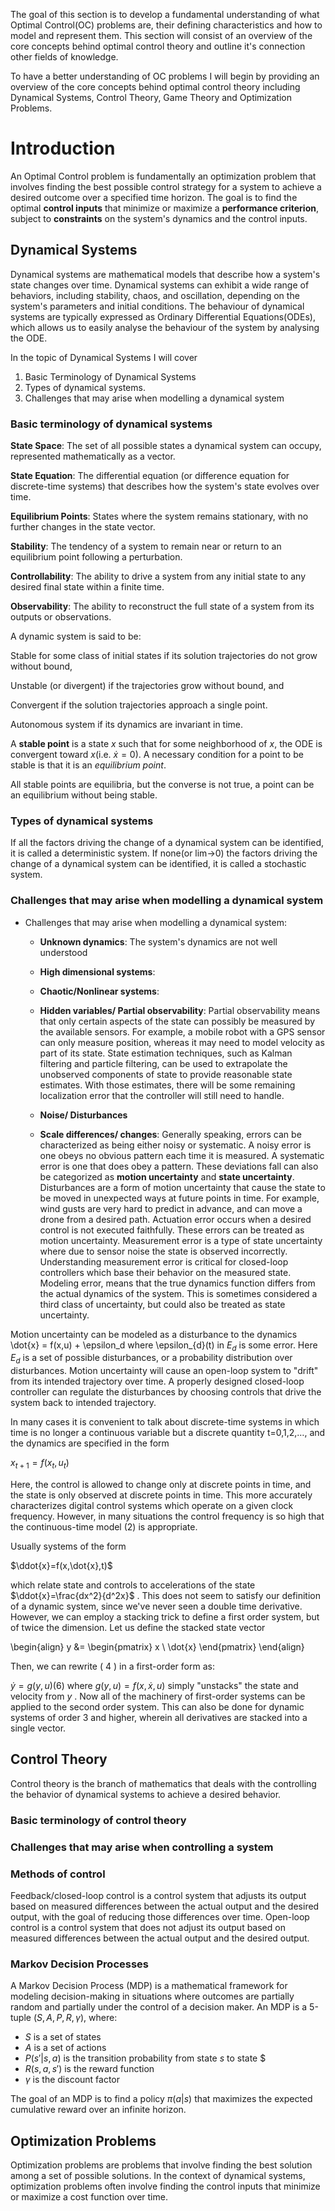 The goal of this section is to develop a fundamental understanding of what Optimal Control(OC) problems are, their defining characteristics and how to model and represent them. This section will consist of an overview of the core concepts behind optimal control theory and outline it's connection other fields of knowledge. 

To have a better understanding of OC problems I will begin by providing an overview of the core concepts behind optimal control theory including Dynamical Systems, Control Theory, Game Theory and Optimization Problems.

# Introduction <a id ="1"></a>
An Optimal Control problem is fundamentally an optimization problem that involves finding the best possible control strategy for a system to achieve a desired outcome over a specified time horizon. The goal is to find the optimal **control inputs** that minimize or maximize a **performance criterion**, subject to **constraints** on the system's dynamics and the control inputs. 

## Dynamical Systems <a id ="2"></a>
Dynamical systems are mathematical models that describe how a system's state changes over time. Dynamical systems can exhibit a wide range of behaviors, including stability, chaos, and oscillation, depending on the system's parameters and initial conditions. The behaviour of dynamical systems are typically expressed as Ordinary Differential Equations(ODEs), which allows us to easily analyse the behaviour of the system by analysing the ODE. 

In the topic of Dynamical Systems I will cover 
1) Basic Terminology of Dynamical Systems
2) Types of dynamical systems.
3) Challenges that may arise when modelling a dynamical system

### Basic terminology of dynamical systems <a id ="3"></a>

**State Space**: The set of all possible states a dynamical system can occupy, represented mathematically as a vector.

**State Equation**: The differential equation (or difference equation for discrete-time systems) that describes how the system's state evolves over time.

**Equilibrium Points**: States where the system remains stationary, with no further changes in the state vector.

**Stability**: The tendency of a system to remain near or return to an equilibrium point following a perturbation.

**Controllability**: The ability to drive a system from any initial state to any desired final state within a finite time.

**Observability**: The ability to reconstruct the full state of a system from its outputs or observations.

A dynamic system is said to be:

Stable for some class of initial states if its solution trajectories do not grow without bound,

Unstable (or divergent) if the trajectories grow without bound, and

Convergent if the solution trajectories approach a single point.

Autonomous system if its dynamics are invariant in time.

A **stable point** is a state $x$ such that for some neighborhood of $x$, the ODE is convergent toward $x$(i.e. $\dot{x} = 0$). A necessary condition for a point to be stable is that it is an *equilibrium point*.

All stable points are equilibria, but the converse is not true, a point can be an equilibrium without being stable.

### Types of dynamical systems <a id ="5"></a>
If all the factors driving the change of a dynamical system can be identified, it is called a deterministic system. If none(or lim->0) the factors driving the change of a dynamical system can be identified, it is called a stochastic system.

### Challenges that may arise when modelling a dynamical system <a id ="4"></a>

- Challenges that may arise when modelling a dynamical system:
    
    - **Unknown dynamics**: The system's dynamics are not well understood

    - **High dimensional systems**:
    
    - **Chaotic/Nonlinear systems**:
    
    - **Hidden variables/ Partial observability**: Partial observability means that only certain aspects of the state can possibly be measured by the available sensors. For example, a mobile robot with a GPS sensor can only measure position, whereas it may need to model velocity as part of its state. State estimation techniques, such as Kalman filtering and particle filtering, can be used to extrapolate the unobserved components of state to provide reasonable state estimates. With those estimates, there will be some remaining localization error that the controller will still need to handle.
    
    - **Noise/ Disturbances**
    
    - **Scale differences/ changes**: Generally speaking, errors can be characterized as being either noisy or systematic. A noisy error is one obeys no obvious pattern each time it is measured. A systematic error is one that does obey a pattern. These deviations fall can also be categorized as **motion uncertainty** and **state uncertainty**. Disturbances are a form of motion uncertainty that cause the state to be moved in unexpected ways at future points in time. For example, wind gusts are very hard to predict in advance, and can move a drone from a desired path. Actuation error occurs when a desired control is not executed faithfully. These errors can be treated as motion uncertainty. Measurement error is a type of state uncertainty where due to sensor noise the state is observed incorrectly. Understanding measurement error is critical for closed-loop controllers which base their behavior on the measured state. Modeling error, means that the true dynamics function differs from the actual dynamics of the system. This is sometimes considered a third class of uncertainty, but could also be treated as state uncertainty.

Motion uncertainty can be modeled as a disturbance to the dynamics
\dot{x} = f(x,u) + \epsilon_d
 where \epsilon_{d}(t) in $E_{d}$ is some
error. Here $E_d$ is a set of possible disturbances, or a probability
distribution over disturbances. Motion uncertainty will cause an
open-loop system to "drift" from its intended trajectory over time. A
properly designed closed-loop controller can regulate the disturbances
by choosing controls that drive the system back to intended trajectory.

In many cases it is convenient to talk about discrete-time systems in which time is no longer a continuous variable but a discrete quantity  t=0,1,2,…, and the dynamics are specified in the form

$x_{t+1}=f(x_{t},u_{t})$

Here, the control is allowed to change only at discrete points in time, and the state is only observed at discrete points in time. This more accurately characterizes digital control systems which operate on a given clock frequency. However, in many situations the control frequency is so high that the continuous-time model (2) is appropriate.

Usually systems of the form

$\ddot{x}=f(x,\dot{x},t)$

which relate state and controls to accelerations of the state  $\ddot{x}=\frac{dx^2}{d^2x}$
 . This does not seem to satisfy our definition of a dynamic system, since we've never seen a double time derivative. However, we can employ a stacking trick to define a first order system, but of twice the dimension. Let us define the stacked state vector

  \begin{align}
    y &= \begin{pmatrix}
           x \\
           \dot{x}
         \end{pmatrix}
  \end{align}

Then, we can rewrite ( 4 ) in a first-order form as:

$\dot{y}=g(y, u)$(6)
where  $g(y, u)=f(x, \dot{x}, u)$ simply "unstacks" the state and velocity from  $y$ . Now all of the machinery of first-order systems can be applied to the second order system. This can also be done for dynamic systems of order 3 and higher, wherein all derivatives are stacked into a single vector.

## Control Theory <a id ="6"></a>
Control theory is the branch of mathematics that deals with the controlling the behavior of dynamical systems to achieve a desired behavior.



### Basic terminology of control theory <a id ="7"></a>

### Challenges that may arise when controlling a system <a id ="8"></a>

### Methods of control <a id ="9"></a>
Feedback/closed-loop control is a control system that adjusts its output based on measured differences between the actual output and the desired output, with the goal of reducing those differences over time.
Open-loop control is a control system that does not adjust its output based on measured differences between the actual output and the desired output.
### Markov Decision Processes <a id ="10"></a>
A Markov Decision Process (MDP) is a mathematical framework for modeling decision-making in situations where
outcomes are partially random and partially under the control of a decision maker. An MDP is a
5-tuple $(S,A,P,R,\gamma)$, where:

- $S$ is a set of states
- $A$ is a set of actions
- $P(s'|s,a)$ is the transition probability from state $s$ to state $
- $R(s,a,s')$ is the reward function
- $\gamma$ is the discount factor

The goal of an MDP is to find a policy $\pi(a|s)$ that maximizes the expected cumulative reward over an infinite horizon.

## Optimization Problems <a id ="11"></a>
Optimization problems are problems that involve finding the best solution among a set of possible solutions. In the
context of dynamical systems, optimization problems often involve finding the control inputs that minimize or
maximize a cost function over time.

